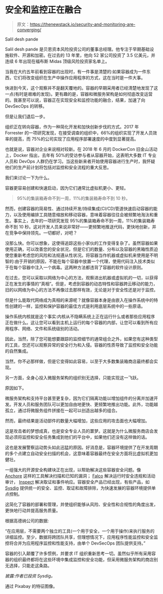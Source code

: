# 安全和监控正在融合

> 原文：<https://thenewstack.io/security-and-monitoring-are-converging/>

Salil desh pande

Salil desh pande 是贝恩资本风险投资公司的董事总经理。他专注于早期基础设施软件、开源和加密。在过去的 13 年里，他向 52 家公司投资了 3.5 亿美元，并连续 6 年出现在福布斯 Midas 顶级风险投资家名单上。

当我在大约五年前看到容器的出现时，有一件事是清楚的:如果容器成为一件东西，它们将改变组织在生产中操作应用程序的方式，这在当时是一件大事。

快进到今天，这个观察并不是翻天覆地的。容器的早期采用者已经清楚地发现了这一点(有时是艰难的发现)。更有趣的是，容器和微服务架构是如何彻底改变运营的。我甚至可以说，容器正在实现安全和监控功能的融合，结果，加速了向 DevSecOps 的转移。

但是让我们退后一步。

组织正在转向容器，作为一种简化开发和加快创新步伐的方式。2017 年 Forrester 的一项研究发现，在接受调查的组织中，66%的组织实现了开发人员效率的提高，而 75%的公司实现了应用程序部署速度的中度到显著提高。

也就是说，容器对企业来说相对较新。在 2018 年 6 月的 DockerCon 旧金山活动上，Docker 指出，去年有 50%的受访参与者从容器开始，这表明大多数 IT 专业人员和 DevOps 人群仍在学习。当这些新来者开始使用容器进行生产时，我怀疑他们的生产前计划将包括对监控和安全流程的重大反思。

我们来讨论一下为什么。

容器更容易创建和快速启动，因为它们通常比虚拟机更小、更轻。

> 95%的集装箱寿命不到一周，11%的集装箱寿命不到 10 秒。

然而，创建容器的简易性、通过持续开发/持续集成(CI/CD)管道快速启动容器的能力，以及使用编排工具随意缩放和移动容器，意味着容器往往会被频繁地淘汰和重生。事实上，去年的一项研究发现 95%的集装箱寿命不到一周，11%的集装箱寿命不到 10 秒。这对开发人员来说非常好——更频繁地推送代码，更快地创新，并在竞争中保持领先。一切都好，对吧？

没那么快。你可以想象，这使得追踪这些小家伙的工作变得复杂了。虽然容器如果使用正确，可以改善您的安全状况，但是它们的数量、分布以及容器的黑箱性质迫使您重新考虑您的风险和法规遵从性状况。将容器当作机器或虚拟机来使用是不明智的:由于开销的原因，不能在每个容器中放置一个代理，使用代码注入技术类似于在每个容器中注入一个病毒。这两种方法都违背了容器的软件设计原则。

在过去，您可以采取以网络为中心的方法，观察进出机器或虚拟机的一切，以获得正在发生的事情的“真相”。但是，考虑到容器的动态特性和容器跨云移动的能力，旧的以网络为中心的方法不再像过去那样有效，无论是对于安全性还是对于监控。

但是什么能取代网络成为真相的来源呢？就像容器本身是由嵌入在操作系统中的特性创建的一样，监控和保护容器的最佳方式是利用底层系统中的一些原语。

操作系统内核就是这个事实:内核从不隐瞒系统上正在运行什么或者那些应用程序正在做什么。这让您可以看到主机上运行的每个容器的内部，让您可以看到所有应用程序、网络、文件和系统级别的活动。

因此，当然，除了您可能想要跟踪的监控细节的通常组合之外，如果您有这种类型的工具，您还可以观察异常的安全行为和入侵。容器的性质导致了监控和安全功能的自然集成。

当然，你不必那样做，但是它变得如此容易，以至于大多数集装箱商店最终都会实现。

另一方面，全身心投入微服务架构的组织别无选择，只能实现这一飞跃。

原因如下。

微服务架构和支持平台甚至更复杂，因为它们隔离功能以增加组件的分离并加速开发。开发人员和服务团队可以更加自由地更快、更频繁地推出功能。此外，功能越孤立，通过将微服务组件拼接在一起可以创造出越多的组合。

然而，最终结果是活动部件的数量大幅增加，这些应用的攻击面也大幅增加。

这是攻击者的梦想成真，也是安全专业人员的噩梦。这就是为什么微服务商店会发现必须将监控和安全任务集成到他们的平台中，如果他们还没有这样做的话。

这也是发展警察运动势头如此迅猛的原因。好消息是，容器环境提供了在开发周期的多个点建立自动安全扫描的机会，这意味着容器最终在安全方面将比虚拟机更加健壮。

一组强大的开源安全构建块正在出现，以帮助解决这些容器安全问题。像 [Anchore](https://anchore.com/opensource/) 这样的工具解决扫描和已知的漏洞； [Falco](https://sysdig.com/opensource/falco/) 解决运行时安全违规和活动审计， [Inspect](https://sysdig.com/blog/sysdig-inspect/) 解决取证和事件响应。容器安全产品已经出现，有些产品，如 [Sysdig](https://sysdig.com/platform/) 提供统一的安全、监控、取证和故障排除，为快速发展的容器环境提供单点控制。

这简化了容器的部署和管理，并使组织能够从风险、安全性和合规性的角度出发，更快地行动并提高服务质量。

根据高德纳公司的数据:

“在应用层，不需要两个独立的工具(一个用于安全，一个用于操作)来执行服务的详细监控。至少，数据将跨团队共享，但理想情况下，应用程序性能监控和安全监控将合并为应用程序监控和性能支持，由单个 DevSecOps 团队提供支持。”

容器的引入颠覆了许多惯例，并要求 IT 组织重新思考一切。虽然似乎所有采用容器的组织最终都将在这些环境中集成监控和安全功能，但采用微服务架构的商店别无选择，只能走这条路。

*披露:作者已投资 Sysdig。*

通过 Pixabay 的特征图像。

<svg xmlns:xlink="http://www.w3.org/1999/xlink" viewBox="0 0 68 31" version="1.1"><title>Group</title> <desc>Created with Sketch.</desc></svg>